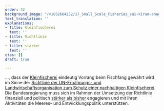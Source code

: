 ```yaml
---
order: 42
background_image: "/v1662664252/17_Small_Scale_Fisheries_sai-kiran-anagani-unsplash_uoejbc_mk6pur.jpg"
text_translation: ''
explanations:
- title: Kleinfischerei
  text: ''
- title: Richtlinie
  text: ''
- title: stärker
  text: ''
ctas: []
draft: true

---
```

…, dass der [Kleinfischerei](# "Kleinfischerei") eindeutig Vorrang beim Fischfang gewährt wird im Sinne der [Richtlinie der UN-Ernährungs- und Landwirtschaftsorganisation zum Schutz einer nachhaltigen Kleinfischerei](# "Richtlinie"). Die Bundesregierung muss sich im Rahmen der Umsetzung der Richtlinie finanziell und politisch [stärker als bisher](# "stärker") engagieren und mit ihren Aktivitäten die Meeres- und Entwicklungspolitik unterstützen.